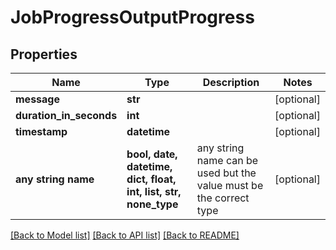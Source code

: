 # JobProgressOutputProgress


## Properties
Name | Type | Description | Notes
------------ | ------------- | ------------- | -------------
**message** | **str** |  | [optional] 
**duration_in_seconds** | **int** |  | [optional] 
**timestamp** | **datetime** |  | [optional] 
**any string name** | **bool, date, datetime, dict, float, int, list, str, none_type** | any string name can be used but the value must be the correct type | [optional]

[[Back to Model list]](../README.md#documentation-for-models) [[Back to API list]](../README.md#documentation-for-api-endpoints) [[Back to README]](../README.md)


